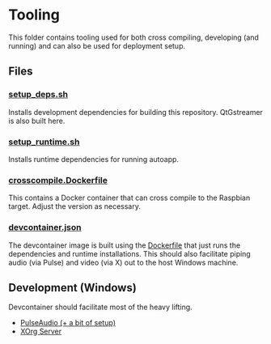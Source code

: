 # Tooling

This folder contains tooling used for both cross compiling, developing (and running) and can also be used for deployment setup.


## Files

### [setup_deps.sh](./setup_deps.sh)
Installs development dependencies for building this repository. QtGstreamer is also built here.


### [setup_runtime.sh](./setup_deps.sh)
Installs runtime dependencies for running autoapp.


### [crosscompile.Dockerfile](./crosscompile.Dockerfile)
This contains a Docker container that can cross compile to the Raspbian target. Adjust the version as necessary.


### [devcontainer.json](../.devcontainer/devcontainer.json)
The devcontainer image is built using the [Dockerfile](../.devcontainer/Dockerfile) that just runs the dependencies and runtime installations. This should also facilitate piping audio (via Pulse) and video (via X) out to the host Windows machine.



## Development (Windows)
Devcontainer should facilitate most of the heavy lifting.

- [PulseAudio (+ a bit of setup)](https://github.com/microsoft/WSL/issues/5816#issuecomment-682242686)
- [XOrg Server](https://github.com/marchaesen/vcxsrv)



